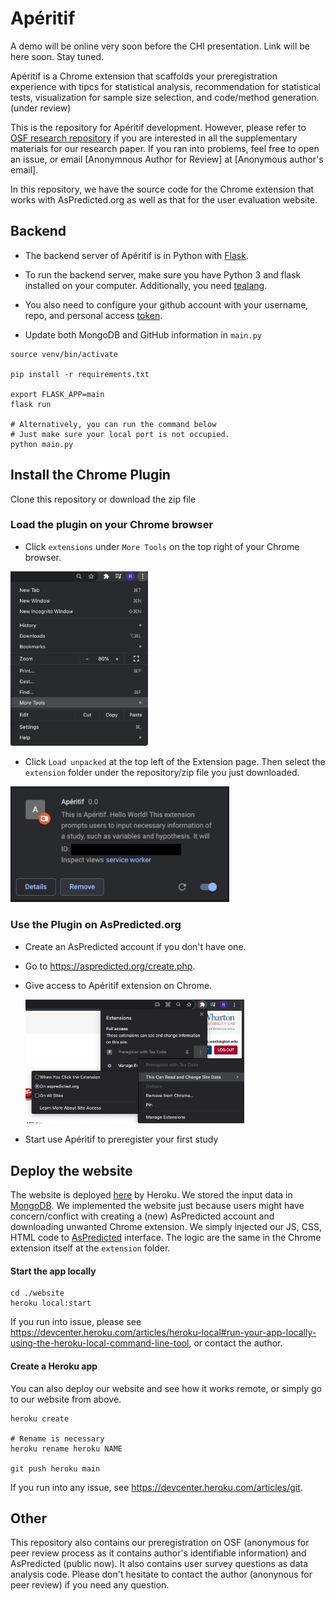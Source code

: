 # Apéritif

A demo will be online very soon before the CHI presentation. Link will be here soon. Stay tuned. 

Apéritif is a Chrome extension that scaffolds your preregistration experience with tipcs for statistical analysis, recommendation for statistical tests, visualization for sample size selection, and code/method generation. (under review) 

This is the repository for Apéritif development. However, please refer to [OSF research repository](https://osf.io/tgacn/?view_only=cd81b7c90092458a95c25c49ec469f0f) if you are interested in all the supplementary materials for our research paper. If you ran into problems, feel free to open an issue, or email [Anonymnous Author for Review] at [Anonymous author's email].

In this repository, we have the source code for the Chrome extension that works with AsPredicted.org as well as that for the user evaluation website. 

## Backend

* The backend server of Apéritif is in Python with [Flask](https://flask.palletsprojects.com/en/2.0.x/).

* To run the backend server, make sure you have Python 3 and flask installed on your computer. Additionally, you need [tealang](https://tea-lang.org/). 

* You also need to configure your github account with your username, repo, and personal access [token](https://docs.github.com/en/authentication/keeping-your-account-and-data-secure/creating-a-personal-access-token).

* Update both MongoDB and GitHub information in `main.py`


```
source venv/bin/activate

pip install -r requirements.txt

export FLASK_APP=main
flask run

# Alternatively, you can run the command below
# Just make sure your local port is not occupied. 
python main.py 
```

## Install the Chrome Plugin

Clone this repository or download the zip file

### Load the plugin on your Chrome browser

* Click `extensions` under `More Tools` on the top right of your Chrome browser.

<img src="./images/more_tools.png" width="220">

* Click `Load unpacked` at the top left of the Extension page. Then select the `extension` folder under the repository/zip file you just downloaded. 

<img src="./images/Aperitif.png" width="350">

### Use the Plugin on AsPredicted.org

* Create an AsPredicted account if you don't have one.
* Go to https://aspredicted.org/create.php.
* Give access to Apéritif extension on Chrome. 

  <img src="./images/access.png" width="350">
* Start use Apéritif to preregister your first study


## Deploy the website

The website is deployed [here](https://preregistration-experiment.herokuapp.com/) by Heroku. We stored the input data in [MongoDB](https://docs.mongodb.com/guides/server/drivers/). We implemented the website just because users might have concern/conflict with creating a (new) AsPredicted account and downloading unwanted Chrome extension. We simply injected our JS, CSS, HTML code to [AsPredicted](https://aspredicted.org/) interface. The logic are the same in the Chrome extension itself at the `extension` folder. 

#### Start the app locally

```
cd ./website
heroku local:start
```

If you run into issue, please see https://devcenter.heroku.com/articles/heroku-local#run-your-app-locally-using-the-heroku-local-command-line-tool, or contact the author. 

#### Create a Heroku app

You can also deploy our website and see how it works remote, or simply go to our website from above. 

```
heroku create

# Rename is necessary
heroku rename heroku NAME

git push heroku main
```

If you run into any issue, see https://devcenter.heroku.com/articles/git.


## Other

This repository also contains our preregistration on OSF (anonymous for peer review process as it contains author's identifiable information) and AsPredicted (public now). It also contains user survey questions as data analysis code. Please don't hesitate to contact the author (anonynous for peer review) if you need any question.

